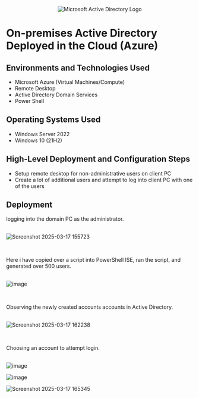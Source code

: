 <p align="center">
<img src="https://i.imgur.com/pU5A58S.png" alt="Microsoft Active Directory Logo"/>
</p>

<h1>On-premises Active Directory Deployed in the Cloud (Azure)</h1>



<h2>Environments and Technologies Used</h2>

- Microsoft Azure (Virtual Machines/Compute)
- Remote Desktop
- Active Directory Domain Services
- Power Shell

<h2>Operating Systems Used </h2>

- Windows Server 2022
- Windows 10 (21H2)

<h2>High-Level Deployment and Configuration Steps</h2>

- Setup remote desktop for non-administrative users on client PC
- Create a lot of additional users and attempt to log into client PC with one of the users


<h2>Deployment</h2>


<p>
logging into the domain PC as the administrator. <br /> <br />

![Screenshot 2025-03-17 155723](https://github.com/user-attachments/assets/0482ac5b-a929-4783-9849-864461ee1bfe)

</p>
<br />



<p>Here i have copied over a script into PowerShell ISE, ran the script, and generated over 500 users. <br /> <br />

![image](https://github.com/user-attachments/assets/9c942e09-6c24-40b6-ab05-9d69fe18edbe)


</p>
<br />


<p>
Observing the newly created accounts accounts in Active Directory. <br /> <br />

![Screenshot 2025-03-17 162238](https://github.com/user-attachments/assets/c1b8230e-ef04-4d05-9281-3e5c6d9b40ec)

</p>
<br />

<p>
Choosing an account to attempt login. <br /> <br />

![image](https://github.com/user-attachments/assets/937a8c69-b5a5-4b18-ae19-8b267147388b)

![image](https://github.com/user-attachments/assets/ec6dc585-2105-4179-b159-5b92ca942fc3)

![Screenshot 2025-03-17 165345](https://github.com/user-attachments/assets/c69d8a7e-1503-4a08-b440-4cc57f7a1006)

</p>

